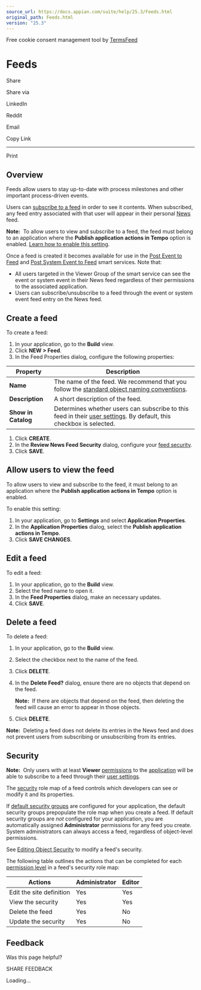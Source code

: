 ```yaml
---
source_url: https://docs.appian.com/suite/help/25.3/Feeds.html
original_path: Feeds.html
version: "25.3"
---
```


Free cookie consent management tool by [TermsFeed](https://www.termsfeed.com/)

# Feeds

Share

Share via

LinkedIn

Reddit

Email

Copy Link

* * *

Print

## Overview

Feeds allow users to stay up-to-date with process milestones and other important process-driven events.

Users can [subscribe to a feed](Settings_Page.html#news-subscriptions) in order to see it contents. When subscribed, any feed entry associated with that user will appear in their personal [News](News.html) feed.

**Note:**  To allow users to view and subscribe to a feed, the feed must belong to an application where the **Publish application actions in Tempo** option is enabled. [Learn how to enable this setting](#allow-users-to-view-the-feed).

Once a feed is created it becomes available for use in the [Post Event to Feed](Post_Event_to_Feed_Smart_Service.html) and [Post System Event to Feed](Post_System_Event_to_Feed_Smart_Service.html) smart services. Note that:

-   All users targeted in the Viewer Group of the smart service can see the event or system event in their News feed regardless of their permissions to the associated application.
-   Users can subscribe/unsubscribe to a feed through the event or system event feed entry on the News feed.

## Create a feed

To create a feed:

1.  In your application, go to the **Build** view.
2.  Click **NEW > Feed**.
3.  In the Feed Properties dialog, configure the following properties:

| Property | Description |
| --- | --- |
| **Name** | The name of the feed. We recommend that you follow the [standard object naming conventions](Standard_Object_Names.html). |
| **Description** | A short description of the feed. |
| **Show in Catalog** | Determines whether users can subscribe to this feed in their [user settings](Settings_Page.html#news-subscriptions). By default, this checkbox is selected. |

1.  Click **CREATE**.
2.  In the **Review News Feed Security** dialog, configure your [feed security](#prodlink-security).
3.  Click **SAVE**.

## Allow users to view the feed

To allow users to view and subscribe to the feed, it must belong to an application where the **Publish application actions in Tempo** option is enabled.

To enable this setting:

1.  In your application, go to **Settings** and select **Application Properties**.
2.  In the **Application Properties** dialog, select the **Publish application actions in Tempo**.
3.  Click **SAVE CHANGES**.

## Edit a feed

To edit a feed:

1.  In your application, go to the **Build** view.
2.  Select the feed name to open it.
3.  In the **Feed Properties** dialog, make an necessary updates.
4.  Click **SAVE**.

## Delete a feed

To delete a feed:

1.  In your application, go to the **Build** view.
2.  Select the checkbox next to the name of the feed.
3.  Click **DELETE**.
4.  In the **Delete Feed?** dialog, ensure there are no objects that depend on the feed.

    **Note:**  If there are objects that depend on the feed, then deleting the feed will cause an error to appear in those objects.

5.  Click **DELETE**.

**Note:**  Deleting a feed does not delete its entries in the News feed and does not prevent users from subscribing or unsubscribing from its entries.

## Security

**Note:**  Only users with at least **Viewer** [permissions](object-security.html#permission-levels-in-role-maps) to the [application](application-settings.html#prodlink-security) will be able to subscribe to a feed through their [user settings](Settings_Page.html#news-subscriptions).

The [security](object-security.html) role map of a feed controls which developers can see or modify it and its properties.

If [default security groups](creating-applications.html#default-security-groups) are configured for your application, the default security groups prepopulate the role map when you create a feed. If default security groups are _not_ configured for your application, you are automatically assigned **Administrator** permissions for any feed you create. System administrators can always access a feed, regardless of object-level permissions.

See [Editing Object Security](object-security.html#editing-object-security) to modify a feed's security.

The following table outlines the actions that can be completed for each [permission level](object-security.html#permission-levels-in-role-maps) in a feed's security role map:

| Actions | Administrator | Editor |
| --- | --- | --- |
| Edit the site definition | Yes | Yes |
| View the security | Yes | Yes |
| Delete the feed | Yes | No |
| Update the security | Yes | No |

## Feedback

Was this page helpful?

SHARE FEEDBACK

Loading...